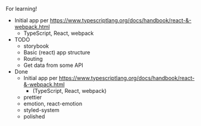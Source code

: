 For learning!

* Initial app per https://www.typescriptlang.org/docs/handbook/react-&-webpack.html
  * TypeScript, React, webpack
* TODO
  * storybook
  * Basic (react) app structure
  * Routing
  * Get data from some API
* Done
  * Initial app per https://www.typescriptlang.org/docs/handbook/react-&-webpack.html
    * (TypeScript, React, webpack)
  * prettier
  * emotion, react-emotion
  * styled-system
  * polished
